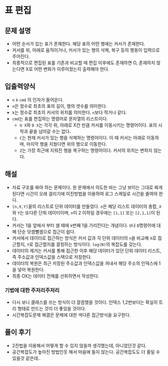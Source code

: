 # 표 편집
## 문제 설명
- 어떤 순서가 있는 표가 존재한다. 해당 표의 어떤 행에는 커서가 존재한다.
- 커서를 위, 아래로 움직이거나, 커서가 있는 행의 삭제, 복구 등의 행동이 입력으로 주어진다.
- 최종적으로 편집된 표를 기존과 비교할 때 편집 이후에도 존재하면 O, 존재하지 않는다면 X로 어떤 변화가 이루어졌는지 출력해야 한다.

## 입출력양식
- `n` `k` `cmd` 의 인자가 들어온다.
- `n`은 정수로 최초의 표의 길이, 행의 갯수를 의미한다.
- `k`는 정수로 최초의 커서의 위치를 의미한다. `n`보다 작거나 같다.
- `cmd`는 표를 편집하는 명령어로 문자열의 리스트이다.
  - `U X`와 `D X`는 각각 위, 아래로 X칸 만큼 커서를 이동시키는 명령어이다. 표의 시작과 끝을 넘어갈 수는 없다.
  - `C`는 현재 커서가 있는 행을 삭제하는 명령어이다. 이 때 커서는 아래로 이동하며, 마지막 행을 지웠다면 위의 행으로 이동한다.
  - `Z`는 가장 최근에 지워진 행을 복구하는 명령어이다. 커서의 위치는 변하지 않는다.
  
## 해설
- 자료 구조를 짜야 하는 문제이다. 원 문제에서 의도한 바는 그냥 보이는 그대로 짜게 된다면 시간이 오래 걸리기에 이진방법을 이용하여 로그 스케일로 시간을 줄여야 한다.
- `[n,X,Y]`꼴의 리스트로 단위 데이터를 만들었다. `n`은 해당 리스트 데이터의 총합, `X`와 `Y`는 또다른 단위 데이터이며, `n`이 2 이하일 경우에는 `[1,1]` 또는 `[2,1,1]`이 된다.
- 커서는 1을 앞에서 부터 셀 때에 `k`번째 1을 가리킨다는 개념이다. `U`나 `D`명령어에 대해 단순 덧셈뺄셈으로 접근이 쉽다. 
- 커서에서 데이터로 접근하는 방식은 커서 값과 각 단위 데이터의 `n`을 비교해 `X`로 접근할지, `Y`로 접근할지를 결정하는 방식이다. `log(N)`의 복잡도를 갖는다.
- 데이터의 제거는 커서를 통해 접근한 이후 해당 데이터가 있던 단위 데이터 리스트, 즉 주소값과 인덱스값을 스택으로 저장한다.
- 데이터의 복원은 최근 저장된 주소값과 인덱스값을 꺼내서 해당 주소의 인덱스에 1을 넣어 복원한다.
- 최종 OX는 데이터 전체를 선회하면서 작성한다.

### 기법에 대한 주저리주저리
- 다시 보니 클래스를 쓰는 방식이 더 깔끔했을 것이다. 인덱스 1,2번보다는 확실히 트리 형태로 만드는 것이 더 좋았을 것이다.
- 시간복잡도문제 해결은 문제에 대한 색다른 접근방식을 요구한다.

## 풀이 후기
- 2진법을 이용해서 어떻게 할 수 있지 않을까 생각했는데, 아니었던것 같다.
- 공간복잡도가 높아진 방법인듯 해서 마음에 들지 않는다. 공간복잡도도 더 줄일 수 있을것 같은데..
